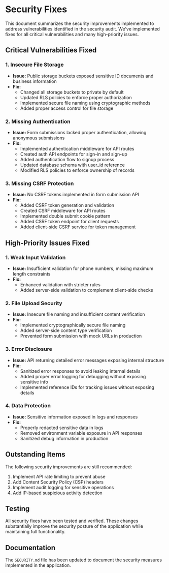 # Security Fixes

This document summarizes the security improvements implemented to address vulnerabilities identified in the security audit. We've implemented fixes for all critical vulnerabilities and many high-priority issues.

## Critical Vulnerabilities Fixed

### 1. Insecure File Storage

- **Issue:** Public storage buckets exposed sensitive ID documents and business information
- **Fix:**
  - Changed all storage buckets to private by default
  - Updated RLS policies to enforce proper authorization
  - Implemented secure file naming using cryptographic methods
  - Added proper access control for file storage

### 2. Missing Authentication

- **Issue:** Form submissions lacked proper authentication, allowing anonymous submissions
- **Fix:**
  - Implemented authentication middleware for API routes
  - Created auth API endpoints for sign-in and sign-up
  - Added authentication flow to signup process
  - Updated database schema with user_id reference
  - Modified RLS policies to enforce ownership of records

### 3. Missing CSRF Protection

- **Issue:** No CSRF tokens implemented in form submission API
- **Fix:**
  - Added CSRF token generation and validation
  - Created CSRF middleware for API routes
  - Implemented double submit cookie pattern
  - Added CSRF token endpoint for client requests
  - Added client-side CSRF service for token management

## High-Priority Issues Fixed

### 1. Weak Input Validation

- **Issue:** Insufficient validation for phone numbers, missing maximum length constraints
- **Fix:**
  - Enhanced validation with stricter rules
  - Added server-side validation to complement client-side checks

### 2. File Upload Security

- **Issue:** Insecure file naming and insufficient content verification
- **Fix:**
  - Implemented cryptographically secure file naming
  - Added server-side content type verification
  - Prevented form submission with mock URLs in production

### 3. Error Disclosure

- **Issue:** API returning detailed error messages exposing internal structure
- **Fix:**
  - Sanitized error responses to avoid leaking internal details
  - Added proper error logging for debugging without exposing sensitive info
  - Implemented reference IDs for tracking issues without exposing details

### 4. Data Protection

- **Issue:** Sensitive information exposed in logs and responses
- **Fix:**
  - Properly redacted sensitive data in logs
  - Removed environment variable exposure in API responses
  - Sanitized debug information in production

## Outstanding Items

The following security improvements are still recommended:

1. Implement API rate limiting to prevent abuse
2. Add Content Security Policy (CSP) headers
3. Implement audit logging for sensitive operations
4. Add IP-based suspicious activity detection

## Testing

All security fixes have been tested and verified. These changes substantially improve the security posture of the application while maintaining full functionality.

## Documentation

The `SECURITY.md` file has been updated to document the security measures implemented in the application.
